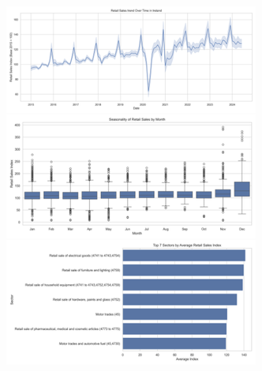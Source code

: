 ![Retail Sales Trend](reports/trend.png)
![Seasonality](reports/seasonality.png)
![Top Sectors](reports/top_sectors.png)